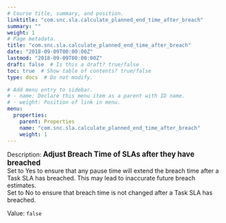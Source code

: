 ```yaml
---
# Course title, summary, and position.
linktitle: "com.snc.sla.calculate_planned_end_time_after_breach"
summary: ""
weight: 1
# Page metadata.
title: "com.snc.sla.calculate_planned_end_time_after_breach"
date: "2018-09-09T00:00:00Z"
lastmod: "2018-09-09T00:00:00Z"
draft: false  # Is this a draft? true/false
toc: true  # Show table of contents? true/false
type: docs  # Do not modify.

# Add menu entry to sidebar.
# - name: Declare this menu item as a parent with ID name.
# - weight: Position of link in menu.
menu:
  properties:
    parent: Properties
    name: "com.snc.sla.calculate_planned_end_time_after_breach"
    weight: 1
---
```


Description: <span style="font-weight:bold;font-size: larger">Adjust Breach Time of SLAs after they have breached<br/></span>
Set to Yes to ensure that any pause time will extend the breach time after a Task SLA has breached. This may lead to inaccurate future breach estimates.<br/>
Set to No to ensure that breach time is not changed after a Task SLA has breached.


Value: `false`